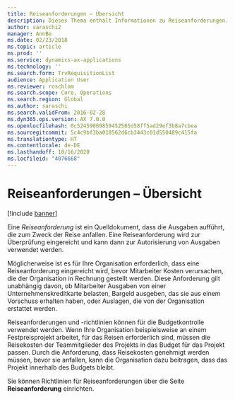 ```yaml
---
title: Reiseanforderungen – Übersicht
description: Dieses Thema enthält Informationen zu Reiseanforderungen. Eine Reiseanforderung dokumentiert die Kosten, die zum Zweck der Reise anfallen.
author: saraschi2
manager: AnnBe
ms.date: 02/23/2018
ms.topic: article
ms.prod: ''
ms.service: dynamics-ax-applications
ms.technology: ''
ms.search.form: TrvRequisitionList
audience: Application User
ms.reviewer: roschlom
ms.search.scope: Core, Operations
ms.search.region: Global
ms.author: saraschi
ms.search.validFrom: 2016-02-28
ms.dyn365.ops.version: AX 7.0.0
ms.openlocfilehash: 0c52459069859452565d58ff5ad29ef3b8a7cbea
ms.sourcegitcommit: 5c4c9bf3ba018562d6cb3443c01d550489c415fa
ms.translationtype: HT
ms.contentlocale: de-DE
ms.lasthandoff: 10/16/2020
ms.locfileid: "4076668"
---
```

# <a name="travel-requisitions-overview"></a>Reiseanforderungen – Übersicht

[!include [banner](../includes/banner.md)]

Eine *Reiseanforderung* ist ein Quelldokument, dass die Ausgaben aufführt, die zum Zweck der Reise anfallen. Eine Reiseanforderung wird zur Überprüfung eingereicht und kann dann zur Autorisierung von Ausgaben verwendet werden.

Möglicherweise ist es für Ihre Organisation erforderlich, dass eine Reiseanforderung eingereicht wird, bevor Mitarbeiter Kosten verursachen, die der Organisation in Rechnung gestellt werden. Diese Anforderung gilt unabhängig davon, ob Mitarbeiter Ausgaben von einer Unternehmenskreditkarte belasten, Bargeld ausgeben, das sie aus einem Vorschuss erhalten haben, oder Auslagen, die von der Organisation erstattet werden.

Reiseanforderungen und -richtlinien können für die Budgetkontrolle verwendet werden. Wenn Ihre Organisation beispielsweise an einem Festpreisprojekt arbeitet, für das Reisen erforderlich sind, müssen die Reisekosten der Teammitglieder des Projekts in das Budget für das Projekt passen. Durch die Anforderung, dass Reisekosten genehmigt werden müssen, bevor sie anfallen, kann die Organisation dazu beitragen, dass das Projekt innerhalb des Budgets bleibt.

Sie können Richtlinien für Reiseanforderungen über die Seite **Reiseanforderung** einrichten.
